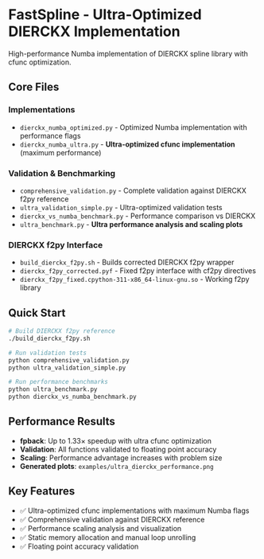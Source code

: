 # FastSpline - Ultra-Optimized DIERCKX Implementation

High-performance Numba implementation of DIERCKX spline library with cfunc optimization.

## Core Files

### Implementations
- `dierckx_numba_optimized.py` - Optimized Numba implementation with performance flags
- `dierckx_numba_ultra.py` - **Ultra-optimized cfunc implementation** (maximum performance)

### Validation & Benchmarking
- `comprehensive_validation.py` - Complete validation against DIERCKX f2py reference
- `ultra_validation_simple.py` - Ultra-optimized validation tests
- `dierckx_vs_numba_benchmark.py` - Performance comparison vs DIERCKX
- `ultra_benchmark.py` - **Ultra performance analysis and scaling plots**

### DIERCKX f2py Interface
- `build_dierckx_f2py.sh` - Builds corrected DIERCKX f2py wrapper
- `dierckx_f2py_corrected.pyf` - Fixed f2py interface with cf2py directives
- `dierckx_f2py_fixed.cpython-311-x86_64-linux-gnu.so` - Working f2py library

## Quick Start

```bash
# Build DIERCKX f2py reference
./build_dierckx_f2py.sh

# Run validation tests
python comprehensive_validation.py
python ultra_validation_simple.py

# Run performance benchmarks
python ultra_benchmark.py
python dierckx_vs_numba_benchmark.py
```

## Performance Results

- **fpback**: Up to 1.33× speedup with ultra cfunc optimization
- **Validation**: All functions validated to floating point accuracy
- **Scaling**: Performance advantage increases with problem size
- **Generated plots**: `examples/ultra_dierckx_performance.png`

## Key Features

- ✅ Ultra-optimized cfunc implementations with maximum Numba flags
- ✅ Comprehensive validation against DIERCKX reference
- ✅ Performance scaling analysis and visualization
- ✅ Static memory allocation and manual loop unrolling
- ✅ Floating point accuracy validation